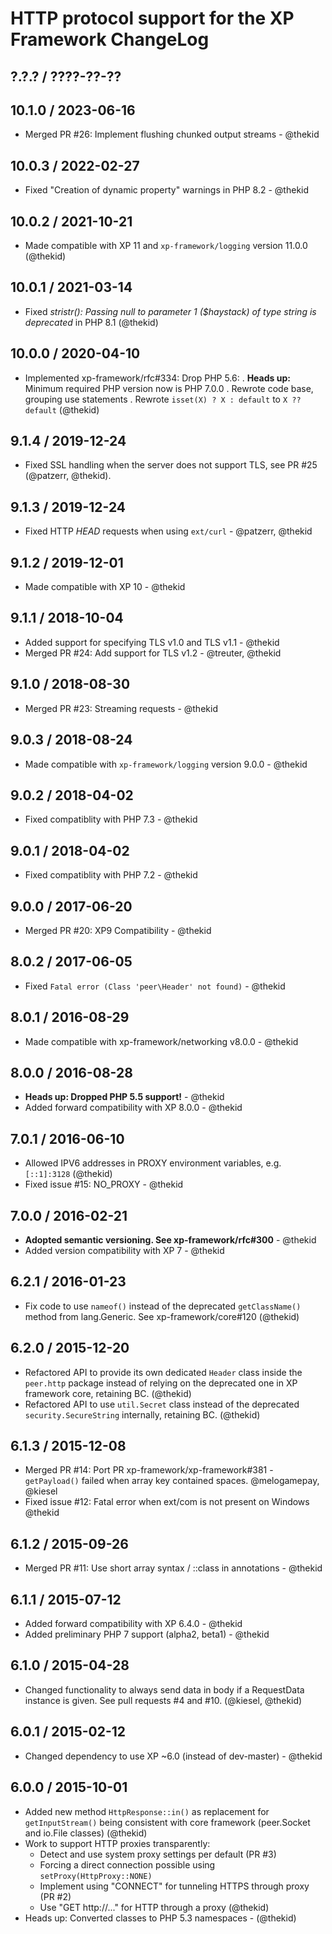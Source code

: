 HTTP protocol support for the XP Framework ChangeLog
========================================================================

## ?.?.? / ????-??-??

## 10.1.0 / 2023-06-16

* Merged PR #26: Implement flushing chunked output streams - @thekid

## 10.0.3 / 2022-02-27

* Fixed "Creation of dynamic property" warnings in PHP 8.2 - @thekid

## 10.0.2 / 2021-10-21

* Made compatible with XP 11 and `xp-framework/logging` version 11.0.0
  (@thekid)

## 10.0.1 / 2021-03-14

* Fixed *stristr(): Passing null to parameter 1 ($haystack) of type string
  is deprecated* in PHP 8.1
  (@thekid)

## 10.0.0 / 2020-04-10

* Implemented xp-framework/rfc#334: Drop PHP 5.6:
  . **Heads up:** Minimum required PHP version now is PHP 7.0.0
  . Rewrote code base, grouping use statements
  . Rewrote `isset(X) ? X : default` to `X ?? default`
  (@thekid)

## 9.1.4 / 2019-12-24

* Fixed SSL handling when the server does not support TLS, see PR #25
  (@patzerr, @thekid).

## 9.1.3 / 2019-12-24

* Fixed HTTP *HEAD* requests when using `ext/curl` - @patzerr, @thekid

## 9.1.2 / 2019-12-01

* Made compatible with XP 10 - @thekid

## 9.1.1 / 2018-10-04

* Added support for specifying TLS v1.0 and TLS v1.1 - @thekid
* Merged PR #24: Add support for TLS v1.2 - @treuter, @thekid

## 9.1.0 / 2018-08-30

* Merged PR #23: Streaming requests - @thekid

## 9.0.3 / 2018-08-24

* Made compatible with `xp-framework/logging` version 9.0.0 - @thekid

## 9.0.2 / 2018-04-02

* Fixed compatiblity with PHP 7.3 - @thekid

## 9.0.1 / 2018-04-02

* Fixed compatiblity with PHP 7.2 - @thekid

## 9.0.0 / 2017-06-20

* Merged PR #20: XP9 Compatibility - @thekid

## 8.0.2 / 2017-06-05

* Fixed `Fatal error (Class 'peer\Header' not found)` - @thekid

## 8.0.1 / 2016-08-29

* Made compatible with xp-framework/networking v8.0.0 - @thekid

## 8.0.0 / 2016-08-28

* **Heads up: Dropped PHP 5.5 support!** - @thekid
* Added forward compatibility with XP 8.0.0 - @thekid

## 7.0.1 / 2016-06-10

* Allowed IPV6 addresses in PROXY environment variables, e.g. `[::1]:3128`
  (@thekid)
* Fixed issue #15: NO_PROXY - @thekid

## 7.0.0 / 2016-02-21

* **Adopted semantic versioning. See xp-framework/rfc#300** - @thekid 
* Added version compatibility with XP 7 - @thekid

## 6.2.1 / 2016-01-23

* Fix code to use `nameof()` instead of the deprecated `getClassName()`
  method from lang.Generic. See xp-framework/core#120
  (@thekid)

## 6.2.0 / 2015-12-20

* Refactored API to provide its own dedicated `Header` class inside the
  `peer.http` package instead of relying on the deprecated one in XP
  framework core, retaining BC.
  (@thekid)
* Refactored API to use `util.Secret` class instead of the deprecated
  `security.SecureString` internally, retaining BC.
  (@thekid)

## 6.1.3 / 2015-12-08

* Merged PR #14: Port PR xp-framework/xp-framework#381 - `getPayload()`
  failed when array key contained spaces.
  @melogamepay, @kiesel
* Fixed issue #12: Fatal error when ext/com is not present on Windows
  @thekid

## 6.1.2 / 2015-09-26

* Merged PR #11: Use short array syntax / ::class in annotations - @thekid

## 6.1.1 / 2015-07-12

* Added forward compatibility with XP 6.4.0 - @thekid
* Added preliminary PHP 7 support (alpha2, beta1) - @thekid

## 6.1.0 / 2015-04-28

* Changed functionality to always send data in body if a RequestData instance
  is given. See pull requests #4 and #10.
  (@kiesel, @thekid)

## 6.0.1 / 2015-02-12

* Changed dependency to use XP ~6.0 (instead of dev-master) - @thekid

## 6.0.0 / 2015-10-01

* Added new method `HttpResponse::in()` as replacement for `getInputStream()`
  being consistent with core framework (peer.Socket and io.File classes)
  (@thekid)
* Work to support HTTP proxies transparently:
  - Detect and use system proxy settings per default (PR #3)
  - Forcing a direct connection possible using `setProxy(HttpProxy::NONE)`
  - Implement using "CONNECT" for tunneling HTTPS through proxy (PR #2)
  - Use "GET http://..." for HTTP through a proxy
  (@thekid)
* Heads up: Converted classes to PHP 5.3 namespaces - (@thekid)
